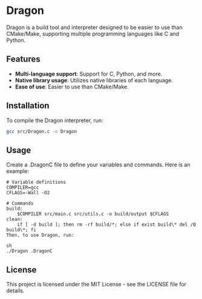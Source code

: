 # Dragon

Dragon is a build tool and interpreter designed to be easier to use than CMake/Make, supporting multiple programming languages like C and Python.

## Features

- **Multi-language support**: Support for C, Python, and more.
- **Native library usage**: Utilizes native libraries of each language.
- **Ease of use**: Easier to use than CMake/Make.


## Installation

To compile the Dragon interpreter, run:

```sh
gcc src/Dragon.c -o Dragon
```
## Usage
Create a .DragonC file to define your variables and commands. Here is an example:

``` plaintext
# Variable definitions
COMPILER=gcc
CFLAGS=-Wall -O2

# Commands
build:
    $COMPILER src/main.c src/utils.c -o build/output $CFLAGS
clean:
    if [ -d build ]; then rm -rf build/*; else if exist build\* del /Q build\*; fi
Then, to use Dragon, run:

sh
./Dragon .DragonC
```
## License
This project is licensed under the MIT License - see the LICENSE file for details.
